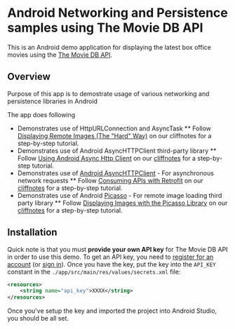 # Android Networking and Persistence samples using The Movie DB API

This is an Android demo application for displaying the latest box office movies using the [The Movie DB API](https://www.themoviedb.org/documentation/api/). 

## Overview
Purpose of this app is to demostrate usage of various networking and persistence libraries in Android

The app does following

 * Demonstrates use of HttpURLConnection and AsyncTask
 ** Follow [Displaying Remote Images (The "Hard" Way)](http://guides.codepath.com/android/Sending-and-Managing-Network-Requests#displaying-remote-images-the-hard-way) on our cliffnotes for a step-by-step tutorial.
 * Demonstrates use of Android AsyncHTTPClient third-party library
 ** Follow [Using Android Async Http Client](http://guides.codepath.com/android/Using-Android-Async-Http-Client) on our [cliffnotes](http://guides.codepath.com/) for a step-by-step tutorial.
 * Demonstrates use of [Android AsyncHTTPClient](http://loopj.com/android-async-http/) - For asynchronous network requests
 ** Follow [Consuming APIs with Retrofit](http://guides.codepath.com/android/Consuming-APIs-with-Retrofit) on our [cliffnotes](http://guides.codepath.com/) for a step-by-step tutorial.
 * Demonstrates use of Android [Picasso](http://square.github.io/picasso/) - For remote image loading third party library
 ** Follow [Displaying Images with the Picasso Library](http://guides.codepath.com/android/Displaying-Images-with-the-Picasso-Library) on our [cliffnotes](http://guides.codepath.com/) for a step-by-step tutorial.

## Installation

Quick note is that you must **provide your own API key** for The Movie DB API in order to use this demo. To get an API key, you need to [register for an account](https://www.themoviedb.org/account/signup) (or [sign in](https://www.themoviedb.org/login)). Once you have the key, put the key into the `API_KEY` constant in the `./app/src/main/res/values/secrets.xml` file: 

```xml
<resources>
    <string name="api_key">XXXX</string>
</resources>
```

Once you've setup the key and imported the project into Android Studio, you should be all set.
